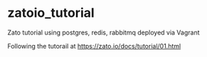 zatoio_tutorial
===============

Zato tutorial using postgres, redis, rabbitmq deployed via Vagrant

Following the tutorail at https://zato.io/docs/tutorial/01.html
